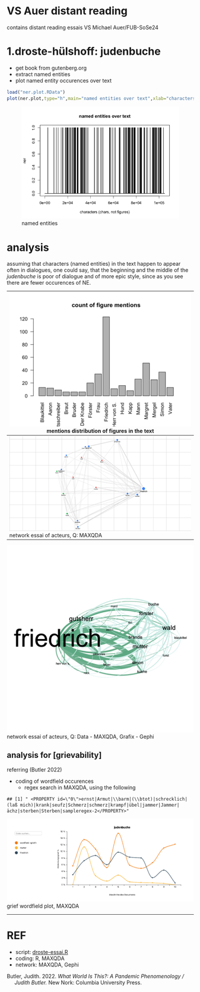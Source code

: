 VS Auer distant reading
================

contains distant reading essais VS Michael Auer/FUB-SoSe24

# 1.droste-hülshoff: judenbuche

- get book from gutenberg.org
- extract named entities
- plot named entity occurences over text

``` r
load("ner.plot.RData")
plot(ner.plot,type="h",main="named entities over text",xlab="characters (chars, not figures)")
```

<figure>
<img src="README_files/figure-gfm/plot-ner-1.png"
alt="named entities" />
<figcaption aria-hidden="true">named entities</figcaption>
</figure>

# analysis

assuming that characters (named entities) in the text happen to appear
often in dialogues, one could say, that the beginning and the middle of
the *judenbuche* is poor of dialogue and of more epic style, since as
you see there are fewer occurences of NE.

| ![](ner-dist.png) mentions distribution of figures in the text |
|----------------------------------------------------------------|
| ![](acteur_network.png) network essai of acteurs, Q: MAXQDA    |

![](acteur_network02.png) network essai of acteurs, Q: Data - MAXQDA,
Grafix - Gephi

## analysis for \[grievability\]

referring (Butler 2022)

- coding of wordfield occurences
  - regex search in MAXQDA, using the following

<!-- -->

    ## [1] " <PROPERTY id=\"0\">ernst|Armut|\\barm|(\\btot)|schrecklich|(laß mich)|krank|seufz|Schmerz|schmerz|krampf|übel|jammer|Jammer|ächz|sterben|Sterben|sampleregex-2</PROPERTY>"

![](droste_grief_codetrend.png) grief wordfield plot, MAXQDA

------------------------------------------------------------------------

# REF

- script: [droste-essai.R](droste-essai.R)
- coding: R, MAXQDA
- network: MAXQDA, Gephi

<div id="refs" class="references csl-bib-body hanging-indent"
entry-spacing="0">

<div id="ref-butler_what_2022" class="csl-entry">

Butler, Judith. 2022. *What World Is This?: A Pandemic Phenomenology /
Judith Butler.* New Nork: Columbia University Press.

</div>

</div>
